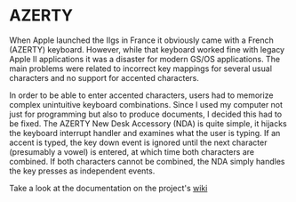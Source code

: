 # AZERTY

When Apple launched the IIgs in France it obviously came with a French (AZERTY) keyboard. However, while that keyboard worked fine with legacy Apple II applications it was a disaster for modern GS/OS applications. The main problems were related to incorrect key mappings for several usual characters and no support for accented characters.

In order to be able to enter accented characters, users had to memorize complex unintuitive keyboard combinations. Since I used my computer not just for programming but also to produce documents, I decided this had to be fixed. The AZERTY New Desk Accessory (NDA) is quite simple, it hijacks the keyboard interrupt handler and examines what the user is typing. If an accent is typed, the key down event is ignored until the next character (presumably a vowel) is entered, at which time both characters are combined. If both characters cannot be combined, the NDA simply handles the key presses as independent events.

Take a look at the documentation on the project's [wiki](https://github.com/huibert7/AZERTY/wiki)
